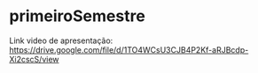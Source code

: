 # primeiroSemestre

Link video de apresentação: https://drive.google.com/file/d/1TO4WCsU3CJB4P2Kf-aRJBcdp-Xi2cscS/view